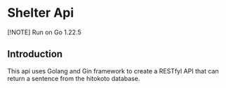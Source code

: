 # **Shelter Api**

[!NOTE]
Run on Go 1.22.5

## **Introduction**
This api uses Golang and Gin framework to create a RESTfyl API that can return a sentence from the hitokoto database. 

